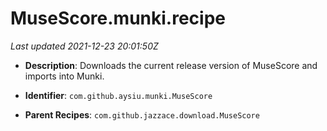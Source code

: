 # MuseScore.munki.recipe

_Last updated 2021-12-23 20:01:50Z_

- **Description**: Downloads the current release version of MuseScore and imports into Munki.

- **Identifier**: `com.github.aysiu.munki.MuseScore`

- **Parent Recipes**: `com.github.jazzace.download.MuseScore`
